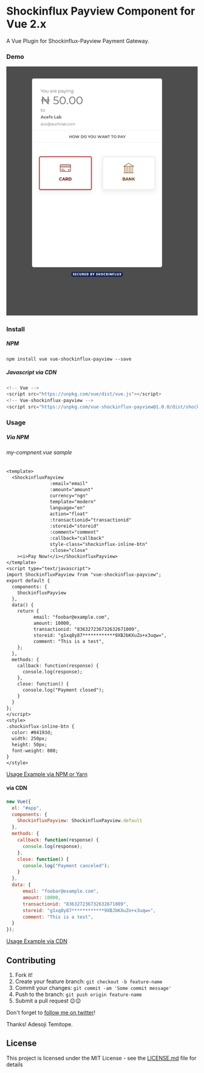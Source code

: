 # Shockinflux Payview Component for Vue 2.x

A Vue Plugin for Shockinflux-Payview Payment Gateway.

### Demo

![Demo Image](shockinflux-demo.png?raw=true "Demo Image")

### Install

##### NPM

```
npm install vue vue-shockinflux-payview --save
```

##### Javascript via CDN

```javascript
<!-- Vue -->
<script src="https://unpkg.com/vue/dist/vue.js"></script>
<!-- Vue-shockinflux-payview -->
<script src="https://unpkg.com/vue-shockinflux-payview@1.0.0/dist/shockinflux.min.js"></script>
```

### Usage

##### Via NPM

###### my-compnent.vue sample

```vue
<template>
  <ShockinfluxPayview
                :email="email"
                :amount="amount"
                currency="ngn"
                template="modern"
                language="en"
                action="float"
                :transactionid="transactionid"
                :storeid="storeid"
                :comment="comment"
                :callback="callback"
                style-class="shockinflux-inline-btn"
                :close="close"
    ><i>Pay Now!</i></ShockinfluxPayview>
</template>
<script type="text/javascript">
import ShockinfluxPayview from "vue-shockinflux-payview";
export default {
  components: {
    ShockinfluxPayview
  },
  data() {
    return {
          email: "foobar@example.com",
          amount: 10000,
          transactionid: "836327236732632671009",
          storeid: "g1xq8y87************9XBJbKXuZo+x3uqw=",
          comment: "This is a test",
    };
  },
  methods: {
    callback: function(response) {
      console.log(response);
    },
    close: function() {
      console.log("Payment closed");
    }
  }
};
</script>
<style>
.shockinflux-inline-btn {
  color: #04193d;
  width: 250px;
  height: 50px;
  font-weight: 800;
}
</style>
```

[Usage Example via NPM or Yarn](examples/commonjs/App.vue)

#### via CDN

```javascript
new Vue({
  el: "#app",
  components: {
    ShockinfluxPayview: ShockinfluxPayview.default
  },
  methods: {
    callback: function(response) {
      console.log(response);
    },
    close: function() {
      console.log("Payment canceled");
    }
  },
  data: {
      email: "foobar@example.com",
      amount: 10000,
      transactionid: "836327236732632671009",
      storeid: "g1xq8y87************9XBJbKXuZo+x3uqw=",
      comment: "This is a test",
  }
});
```

[Usage Example via CDN](examples/index.html)

## Contributing

1. Fork it!
2. Create your feature branch: `git checkout -b feature-name`
3. Commit your changes: `git commit -am 'Some commit message'`
4. Push to the branch: `git push origin feature-name`
5. Submit a pull request 😉😉

Don't forget to [follow me on twitter](https://twitter.com/temitopedaviid)!

Thanks!
Adesoji Temitope.

## License

This project is licensed under the MIT License - see the [LICENSE.md](LICENSE.md) file for details
